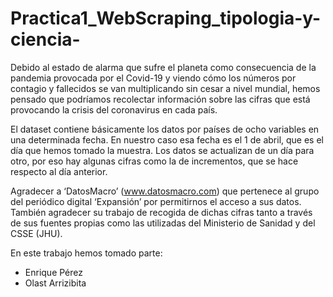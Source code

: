 # Practica1_WebScraping_tipologia-y-ciencia-

Debido al estado de alarma que sufre el planeta como consecuencia de la pandemia provocada por el Covid-19 y viendo cómo los números por contagio y fallecidos se van multiplicando sin cesar a nivel mundial, hemos pensado que podríamos recolectar información sobre las cifras que está provocando la crisis del coronavirus en cada país.

El dataset contiene básicamente los datos por países de ocho variables en una determinada fecha. En nuestro caso esa fecha es el 1 de abril, que es el día que hemos tomado la muestra. Los datos se actualizan de un día para otro, por eso hay algunas cifras como la de incrementos, que se hace respecto al día anterior.

Agradecer a ‘DatosMacro’ (www.datosmacro.com) que pertenece al grupo del periódico digital ‘Expansión’ por permitirnos el acceso a sus datos. También agradecer su trabajo de recogida de dichas cifras tanto a través de sus fuentes propias como las utilizadas del Ministerio de Sanidad y del CSSE (JHU).

En este trabajo hemos tomado parte:

* Enrique Pérez
* Olast Arrizibita
